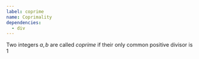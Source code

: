 ```yaml
---
label: coprime
name: Coprimality
dependencies:
  - div
---
```


Two integers $a,b$ are called *coprime* if their only common positive divisor is $1$